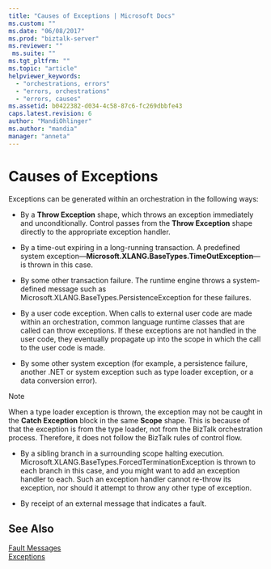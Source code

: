 ```yaml
---
title: "Causes of Exceptions | Microsoft Docs"
ms.custom: ""
ms.date: "06/08/2017"
ms.prod: "biztalk-server"
ms.reviewer: ""
 ms.suite: ""
ms.tgt_pltfrm: ""
ms.topic: "article"
helpviewer_keywords: 
  - "orchestrations, errors"
  - "errors, orchestrations"
  - "errors, causes"
ms.assetid: b0422382-d034-4c58-87c6-fc269dbbfe43
caps.latest.revision: 6
author: "MandiOhlinger"
ms.author: "mandia"
manager: "anneta"
---
```

# Causes of Exceptions
Exceptions can be generated within an orchestration in the following ways:  
  
-   By a **Throw Exception** shape, which throws an exception immediately and unconditionally. Control passes from the **Throw Exception** shape directly to the appropriate exception handler.  
  
-   By a time-out expiring in a long-running transaction. A predefined system exception—**Microsoft.XLANG.BaseTypes.TimeOutException**—is thrown in this case.  
  
-   By some other transaction failure. The runtime engine throws a system-defined message such as Microsoft.XLANG.BaseTypes.PersistenceException for these failures.  
  
-   By a user code exception. When calls to external user code are made within an orchestration, common language runtime classes that are called can throw exceptions. If these exceptions are not handled in the user code, they eventually propagate up into the scope in which the call to the user code is made.  
  
-   By some other system exception (for example, a persistence failure, another .NET or system exception such as type loader exception, or a data conversion error).  
  
> [!NOTE]
>  When a type loader exception is thrown, the exception may not be caught in the **Catch Exception** block in the same **Scope** shape. This is because of that the exception is from the type loader, not from the BizTalk orchestration process. Therefore, it does not follow the BizTalk rules of control flow.  
  
-   By a sibling branch in a surrounding scope halting execution. Microsoft.XLANG.BaseTypes.ForcedTerminationException is thrown to each branch in this case, and you might want to add an exception handler to each. Such an exception handler cannot re-throw its exception, nor should it attempt to throw any other type of exception.  
  
-   By receipt of an external message that indicates a fault.  
  
## See Also  
 [Fault Messages](../core/fault-messages.md)   
 [Exceptions](../core/exceptions.md)